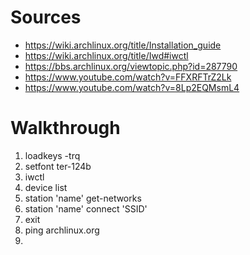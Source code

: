 # Sources
- <https://wiki.archlinux.org/title/Installation_guide>
- <https://wiki.archlinux.org/title/Iwd#iwctl>
- <https://bbs.archlinux.org/viewtopic.php?id=287790>
- <https://www.youtube.com/watch?v=FFXRFTrZ2Lk>
- <https://www.youtube.com/watch?v=8Lp2EQMsmL4>

# Walkthrough
1. loadkeys -trq
2. setfont ter-124b
3. iwctl
4. device list
5. station 'name' get-networks
6. station 'name' connect 'SSID'
7. exit
8. ping archlinux.org
9. 
  
